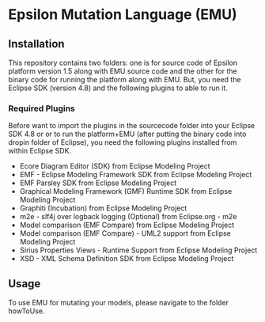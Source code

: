 # Epsilon Mutation Language (EMU)

## Installation
This repository contains two folders: one is for source code of Epsilon platform version 1.5 along with EMU source code and the other for the binary code for running the platform along with EMU. But, you need the Eclipse SDK (version 4.8) and the following plugins to able to run it. 

### Required Plugins
Before want to import the plugins in the sourcecode folder into your Eclipse SDK 4.8 or or to run the platform+EMU (after putting the binary code into dropin folder of Eclipse), you need the following plugins installed from within Eclipse SDK.
- Ecore Diagram Editor (SDK) from Eclipse Modeling Project
- EMF - Eclipse Modeling Framework SDK from Eclipse Modeling Project
- EMF Parsley SDK	from Eclipse Modeling Project
- Graphical Modeling Framework (GMF) Runtime SDK from Eclipse Modeling Project
- Graphiti (Incubation) from Eclipse Modeling Project
- m2e - slf4j over logback logging (Optional) from Eclipse.org - m2e
- Model comparison (EMF Compare) from	Eclipse Modeling Project
- Model comparison (EMF Compare) - UML2 support from Eclipse Modeling Project
- Sirius Properties Views - Runtime Support from Eclipse Modeling Project
- XSD - XML Schema Definition SDK	from Eclipse Modeling Project

## Usage
To use EMU for mutating your models, please navigate to the folder howToUse.
